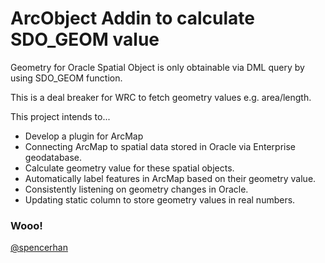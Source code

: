 # ArcObject Addin to calculate SDO_GEOM value

Geometry for Oracle Spatial Object is only obtainable via DML query by using SDO_GEOM function. 

This is a deal breaker for WRC to fetch geometry values e.g. area/length.

This project intends to...

* Develop a plugin for ArcMap
* Connecting ArcMap to spatial data stored in Oracle via Enterprise geodatabase.
* Calculate geometry value for these spatial objects. 
* Automatically label features in ArcMap based on their geometry value.
* Consistently listening on geometry changes in Oracle.
* Updating static column to store geometry values in real numbers.


### Wooo!

[@spencerhan](http://twitter.com/ouhshuo)